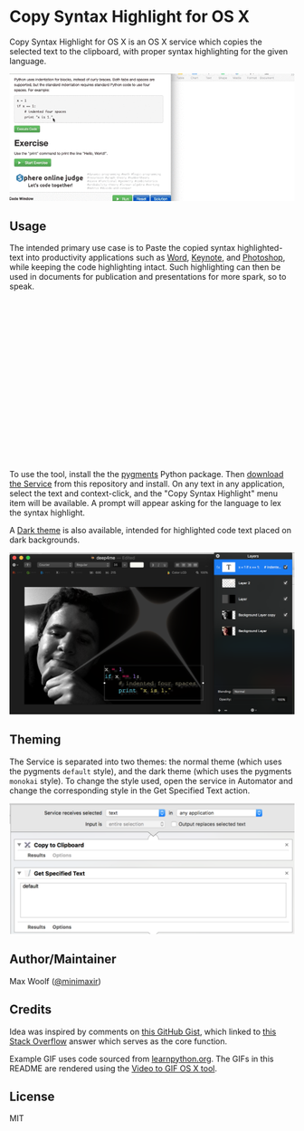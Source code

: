 # Copy Syntax Highlight for OS X

Copy Syntax Highlight for OS X is an OS X service which copies the selected text to the clipboard, with proper syntax highlighting for the given language.

![](/img/syntax_highlight.gif)

## Usage

The intended primary use case is to Paste the copied syntax highlighted-text into productivity applications such as [Word](https://products.office.com/en-us/word), [Keynote](http://www.apple.com/mac/keynote/), and [Photoshop](http://www.photoshop.com), while keeping the code highlighting intact. Such highlighting can then be used in documents for publication and presentations for more spark, so to speak.

![](/img/hello-world.gif)

To use the tool, install the the [pygments](http://pygments.org) Python package. Then [download the Service](https://github.com/minimaxir/copy-syntax-highlight-osx/blob/master/Copy%20Syntax%20Highlight.zip) from this repository and install. On any text in any application, select the text and context-click, and the "Copy Syntax Highlight" menu item will be available. A prompt will appear asking for the language to lex the syntax highlight.

A [Dark theme](https://github.com/minimaxir/copy-syntax-highlight-osx/blob/master/Copy%20Syntax%20Highlight%20Dark.zip) is also available, intended for highlighted code text placed on dark backgrounds.

![](/img/deep4me.png)

## Theming

The Service is separated into two themes: the normal theme (which uses the pygments `default` style), and the dark theme (which uses the pygments `monokai` style). To change the style used, open the service in Automator and change the corresponding style in the Get Specified Text action.

![](/img/theme.png)

## Author/Maintainer

Max Woolf ([@minimaxir](http://minimaxir.com))

## Credits

Idea was inspired by comments on [this GitHub Gist](https://gist.github.com/jimbojsb/1630790), which linked to [this Stack Overflow](http://apple.stackexchange.com/questions/94222/how-to-get-automator-to-treat-text-as-rtf/94246#94246) answer which serves as the core function.

Example GIF uses code sourced from [learnpython.org](http://www.learnpython.org/en/Hello,_World!). The GIFs in this README are rendered using the [Video to GIF OS X tool](https://github.com/minimaxir/video-to-gif-osx).

## License

MIT